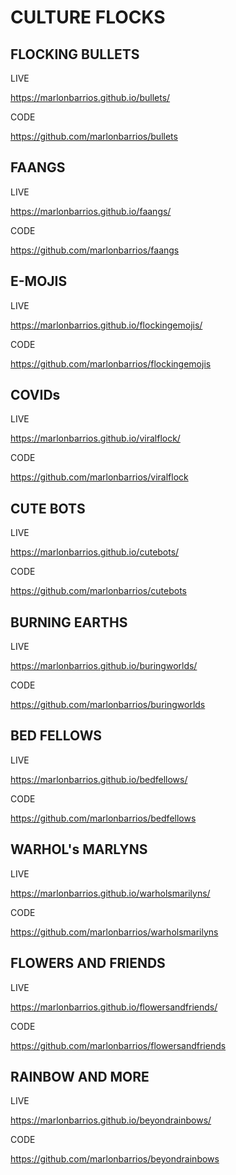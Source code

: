 # CULTURE FLOCKS



## FLOCKING BULLETS

LIVE

https://marlonbarrios.github.io/bullets/

CODE

https://github.com/marlonbarrios/bullets



## FAANGS

LIVE

https://marlonbarrios.github.io/faangs/

CODE 

https://github.com/marlonbarrios/faangs



## E-MOJIS

LIVE

https://marlonbarrios.github.io/flockingemojis/

CODE 

https://github.com/marlonbarrios/flockingemojis



## COVIDs

LIVE

https://marlonbarrios.github.io/viralflock/

CODE 

https://github.com/marlonbarrios/viralflock



## CUTE BOTS

LIVE

https://marlonbarrios.github.io/cutebots/

CODE 

https://github.com/marlonbarrios/cutebots



## BURNING EARTHS

LIVE

https://marlonbarrios.github.io/buringworlds/

CODE 

https://github.com/marlonbarrios/buringworlds



## BED FELLOWS

LIVE

https://marlonbarrios.github.io/bedfellows/

CODE 

https://github.com/marlonbarrios/bedfellows




## WARHOL's MARLYNS

LIVE

https://marlonbarrios.github.io/warholsmarilyns/

CODE 

https://github.com/marlonbarrios/warholsmarilyns



## FLOWERS AND FRIENDS

LIVE

https://marlonbarrios.github.io/flowersandfriends/

CODE 

https://github.com/marlonbarrios/flowersandfriends


## RAINBOW AND MORE

LIVE

https://marlonbarrios.github.io/beyondrainbows/


CODE 

https://github.com/marlonbarrios/beyondrainbows

